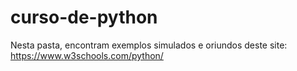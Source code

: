 # curso-de-python
Nesta pasta, encontram exemplos simulados e oriundos deste site: https://www.w3schools.com/python/

